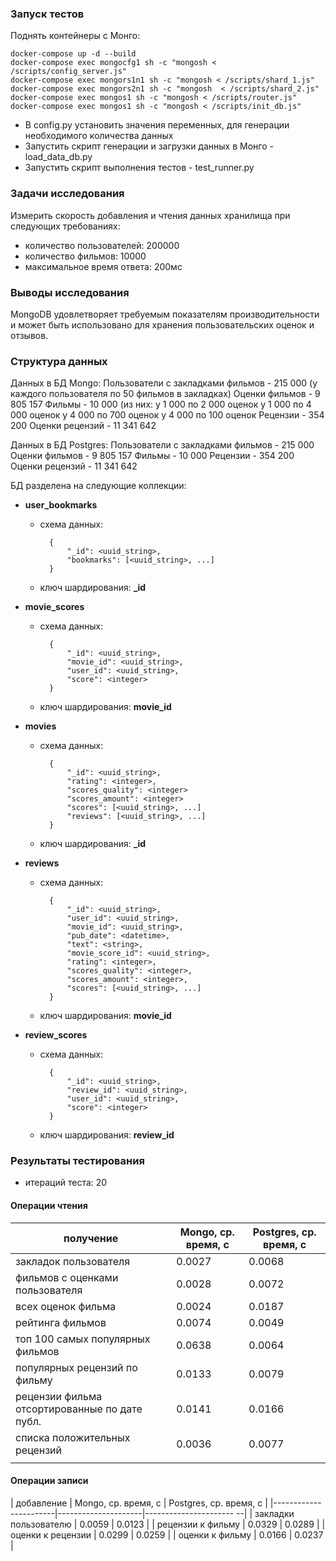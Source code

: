 ### Запуск тестов
Поднять контейнеры с Монго:
```shell
docker-compose up -d --build
docker-compose exec mongocfg1 sh -c "mongosh <  /scripts/config_server.js"
docker-compose exec mongors1n1 sh -c "mongosh < /scripts/shard_1.js"
docker-compose exec mongors2n1 sh -c "mongosh  < /scripts/shard_2.js"
docker-compose exec mongos1 sh -c "mongosh < /scripts/router.js"
docker-compose exec mongos1 sh -c "mongosh < /scripts/init_db.js"
```
- В config.py установить значения переменных, для генерации необходимого количества данных
- Запустить скрипт генерации и загрузки данных в Монго - load_data_db.py
- Запустить скрипт выполнения тестов - test_runner.py

### Задачи исследования
Измерить скорость добавления и чтения данных хранилища при следующих требованиях:
- количество пользователей: 200000
- количество фильмов: 10000
- максимальное время ответа: 200мс

### Выводы исследования
MongoDB удовлетворяет требуемым показателям производительности и может быть использовано
для хранения пользовательских оценок и отзывов.

### Структура данных
Данных в БД Mongo:
	Пользователи с закладками фильмов -  215 000
	(у каждого пользователя по 50 фильмов в закладках)
	Оценки фильмов -  9 805 157
	Фильмы -  10 000
	(из них: у 1 000 по 2 000 оценок
        	 у 1 000 по 4 000 оценок
	 	     у 4 000 по 700 оценок
	 	     у 4 000 по 100 оценок
	Рецензии -  354 200
	Оценки рецензий -  11 341 642

Данных в БД Postgres:
	Пользователи с закладками фильмов -  215 000
	Оценки фильмов -  9 805 157
	Фильмы -  10 000
	Рецензии -  354 200
	Оценки рецензий -  11 341 642

БД разделена на следующие коллекции:

- **user_bookmarks**
    - схема данных:

            {
                "_id": <uuid_string>,
                "bookmarks": [<uuid_string>, ...]
            }
    - ключ шардирования: **_id**

- **movie_scores**
    - схема данных:

            {
                "_id": <uuid_string>,
                "movie_id": <uuid_string>,
                "user_id": <uuid_string>,
                "score": <integer>
            }
    - ключ шардирования: **movie_id**

- **movies**
    - схема данных:

            {
                "_id": <uuid_string>,
                "rating": <integer>,
                "scores_quality": <integer>
                "scores_amount": <integer>
                "scores": [<uuid_string>, ...]
                "reviews": [<uuid_string>, ...]
            }
    - ключ шардирования: **_id**

- **reviews**
    - схема данных:

            {
                "_id": <uuid_string>,
                "user_id": <uuid_string>,
                "movie_id": <uuid_string>,
                "pub_date": <datetime>,
                "text": <string>,
                "movie_score_id": <uuid_string>,
                "rating": <integer>,
                "scores_quality": <integer>,
                "scores_amount": <integer>,
                "scores": [<uuid_string>, ...]
            }
    - ключ шардирования: **movie_id**

- **review_scores**
    - схема данных:

            {
                "_id": <uuid_string>,
                "review_id": <uuid_string>,
                "user_id": <uuid_string>,
                "score": <integer>
            }
    - ключ шардирования: **review_id**

### Результаты тестирования
- итераций теста: 20

#### Операции чтения

| получение                                     | Mongo, ср. время, с | Postgres, ср. время, с |
|-----------------------------------------------|---------------------|------------------------|
| закладок пользователя                         | 0.0027              | 0.0068                 |
| фильмов с оценками пользователя               | 0.0028              | 0.0072                 |
| всех оценок фильма                            | 0.0024              | 0.0187                 |
| рейтинга фильмов                              | 0.0074              | 0.0049                 |
| топ 100 самых популярных фильмов              | 0.0638              | 0.0064                 |
| популярных рецензий по фильму                 | 0.0133              | 0.0079                 |
| рецензии фильма отсортированные по дате публ. | 0.0141              | 0.0166                 |
| списка положительных рецензий                 | 0.0036              | 0.0077                 |
            |

#### Операции записи

| добавление            | Mongo, ср. время, с |  Postgres, ср. время, с |
|-----------------------|---------------------|---------------------- --|
| закладки пользователю | 0.0059              | 0.0123                  |
| рецензии к фильму     | 0.0329              | 0.0289                  |
| оценки к рецензии     | 0.0299              | 0.0259                  |
| оценки к фильму       | 0.0166              | 0.0237                  |
